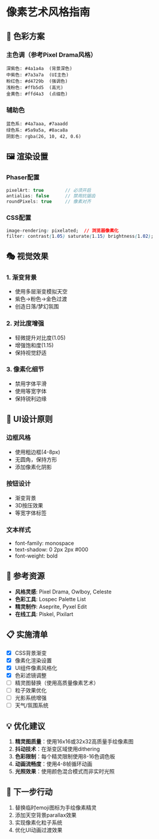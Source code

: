 # 像素艺术风格指南

## 🎨 色彩方案

### 主色调（参考Pixel Drama风格）
```
深紫色: #4a1a4a  (背景深色)
中紫色: #7a3a7a  (UI主色)
粉红色: #d4729b  (强调色)
浅粉色: #ffb5d5  (高光)
金黄色: #ffd4a3  (点缀色)
```

### 辅助色
```
蓝色系: #4a7aaa, #7aaadd
绿色系: #5a9a5a, #8aca8a
阴影色: rgba(26, 10, 42, 0.6)
```

## 🖼️ 渲染设置

### Phaser配置
```typescript
pixelArt: true        // 必须开启
antialias: false      // 禁用抗锯齿
roundPixels: true     // 像素对齐
```

### CSS配置
```css
image-rendering: pixelated;  // 浏览器像素化
filter: contrast(1.05) saturate(1.15) brightness(1.02);
```

## 🎭 视觉效果

### 1. 渐变背景
- 使用多层渐变模拟天空
- 紫色→粉色→金色过渡
- 创造日落/梦幻氛围

### 2. 对比度增强
- 轻微提升对比度(1.05)
- 增强饱和度(1.15)
- 保持视觉舒适

### 3. 像素化细节
- 禁用字体平滑
- 使用等宽字体
- 保持锐利边缘

## 📐 UI设计原则

### 边框风格
- 使用粗边框(4-8px)
- 无圆角，保持方形
- 添加像素化阴影

### 按钮设计
- 渐变背景
- 3D按压效果
- 等宽字体标签

### 文本样式
- font-family: monospace
- text-shadow: 0 2px 2px #000
- font-weight: bold

## 🌟 参考资源

- **风格灵感**: Pixel Drama, Owlboy, Celeste
- **色彩工具**: Lospec Palette List
- **精灵制作**: Aseprite, Pyxel Edit
- **在线工具**: Piskel, Pixilart

## 📋 实施清单

- [x] CSS背景渐变
- [x] 像素化渲染设置
- [x] UI组件像素风格化
- [x] 色彩滤镜调整
- [ ] 精灵图替换（使用高质量像素艺术）
- [ ] 粒子效果优化
- [ ] 光影系统增强
- [ ] 天气/氛围系统

## 💡 优化建议

1. **精灵图质量**：使用16x16或32x32高质量手绘像素图
2. **抖动技术**：在渐变区域使用dithering
3. **色彩限制**：每个精灵限制使用8-16色调色板
4. **动画流畅度**：使用4-8帧循环动画
5. **光照效果**：使用颜色混合模式而非实时光照

## 🎯 下一步行动

1. 替换临时emoji图标为手绘像素精灵
2. 添加天空背景parallax效果
3. 实现像素化粒子系统
4. 优化UI动画过渡效果
